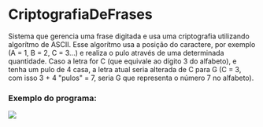 # CriptografiaDeFrases
Sistema que gerencia uma frase digitada e usa uma criptografia utilizando algorítmo de ASCII. Esse algorítmo usa a posição do caractere, por exemplo (A = 1, B = 2, C = 3...) e realiza o pulo através de uma determinada quantidade. Caso a letra for C (que equivale ao dígito 3 do alfabeto), e tenha um pulo de 4 casa, a letra atual seria alterada de C para G (C = 3, com isso 3 + 4 "pulos" = 7, seria G que representa o número 7 no alfabeto).
<h3>Exemplo do programa: </h3>
<img src="https://dsm01pap002files.storage.live.com/y4mOGZ7rVHBUxAbEGFc0jP8TX0oQhIzg29h5UUh0eNK037eAmFL2afUKtL0CraHkxZ-xtJc8gVIAFTvanJ1ggxwOneGXdYKjc3uwlyw3_reLmSC2UEkK5KdKYG0NWyiVQp2SmYOYqptZYrbdrkSEqqJYd8xybIZs7v0vB3I4mYezakgeSGfDO5ltIzW8APwHrjA?width=1622&height=806&cropmode=none">
